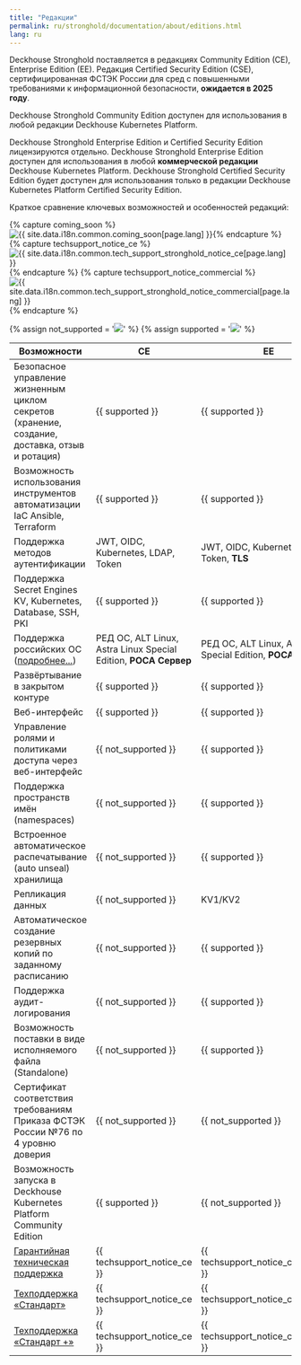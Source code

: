 ```yaml
---
title: "Редакции"
permalink: ru/stronghold/documentation/about/editions.html
lang: ru
---
```


Deckhouse Stronghold поставляется в редакциях Community Edition (CE), Enterprise Edition (EE). Редакция Certified Security Edition (CSE), сертифицированная ФСТЭК России для сред с повышенными требованиями к информационной безопасности, **ожидается в 2025 году**.

Deckhouse Stronghold Community Edition доступен для использования в любой редакции Deckhouse Kubernetes Platform.

Deckhouse Stronghold Enterprise Edition и Certified Security Edition лицензируются отдельно. Deckhouse Stronghold Enterprise Edition доступен для использования в любой **коммерческой редакции** Deckhouse Kubernetes Platform. Deckhouse Stronghold Certified Security Edition будет доступен для использования только в редакции Deckhouse Kubernetes Platform Certified Security Edition.

Краткое сравнение ключевых возможностей и особенностей редакций:

{% capture coming_soon %}<img src="/images/icons/note.svg" title="{{ site.data.i18n.common.coming_soon[page.lang] }}" aria-expanded="false">{% endcapture %}
{% capture techsupport_notice_ce %}<img src="/images/icons/intermediate_v2.svg" title="{{ site.data.i18n.common.tech_support_stronghold_notice_ce[page.lang] }}" aria-expanded="false">{% endcapture %}
{% capture techsupport_notice_commercial %}<img src="/images/icons/intermediate_v2.svg" title="{{ site.data.i18n.common.tech_support_stronghold_notice_commercial[page.lang] }}" aria-expanded="false">{% endcapture %}

{% assign not_supported = '<img src="/images/icons/not_supported_v2.svg">' %}
{% assign supported = '<img src="/images/icons/supported_v2.svg">' %}

| Возможности                                                                                                      | CE                                               | EE                                                              | CSE **(ожидается в 2025 году)**                |
|------------------------------------------------------------------------------------------------------------------|--------------------------------------------------|-----------------------------------------------------------------|------------------------------------------------|
| Безопасное управление жизненным циклом секретов (хранение, создание, доставка, отзыв и ротация)                  | {{ supported }}                                  | {{ supported }}                                                 | {{ supported }}                                |
| Возможность использования инструментов автоматизации IaC Ansible, Terraform                                      | {{ supported }}                                  | {{ supported }}                                                 | {{ supported }}                                |
| Поддержка методов аутентификации                                                                                 | JWT, OIDC, Kubernetes, LDAP, Token               | JWT, OIDC, Kubernetes, LDAP, Token, **TLS**                     | JWT, OIDC, Kubernetes, LDAP, Token, **TLS**    |
| Поддержка Secret Engines KV, Kubernetes, Database, SSH, PKI                                                      | {{ supported }}                                  | {{ supported }}                                                 | {{ supported }}                                |
| Поддержка российских ОС ([подробнее...](/products/kubernetes-platform/documentation/v1/supported_versions.html)) | РЕД ОС, ALT Linux, Astra Linux Special Edition, **РОСА Сервер** | РЕД ОС, ALT Linux, Astra Linux Special Edition, **РОСА Сервер** | РЕД ОС, ALT Linux, Astra Linux Special Edition |
| Развёртывание в закрытом контуре                                                                                 | {{ supported }}                                  | {{ supported }}                                                 | {{ supported }}                                |
| Веб-интерфейс                                                                                                    | {{ supported }}                                  | {{ supported }}                                                 | {{ supported }}                                |
| Управление ролями и политиками доступа через веб-интерфейс                                                       | {{ not_supported }}                                  | {{ supported }}                                                 | {{ supported }}                                |
| Поддержка пространств имён (namespaces)                                                                          | {{ not_supported }}                                  | {{ supported }}                                                 | {{ supported }}                                |
| Встроенное автоматическое распечатывание (auto unseal) хранилища                                                 | {{ not_supported }}                                  | {{ supported }}                                                 | {{ supported }}                                |
| Репликация данных                                                                                                | {{ not_supported }}                                  | KV1/KV2                                                         | KV1/KV2                                        |
| Автоматическое создание резервных копий по заданному расписанию                                                  | {{ not_supported }}                                  | {{ supported }}                                                 | {{ supported }}                                |
| Поддержка аудит-логирования                                                                                      | {{ not_supported }}                                  | {{ supported }}                                                 | {{ supported }}                                |
| Возможность поставки в виде исполняемого файла (Standalone)                                                      | {{ not_supported }}                                  | {{ supported }}                                                 | {{ supported }}                                |
| Сертификат соответствия требованиям Приказа ФСТЭК России №76 по 4 уровню доверия                                 | {{ not_supported }}                                  | {{ not_supported }}                                             | {{ supported }}                                |
| Возможность запуска в Deckhouse Kubernetes Platform Community Edition                                            | {{ supported }}                                  | {{ not_supported }}                                             | {{ not_supported }}                            |
| [Гарантийная техническая поддержка](https://deckhouse.ru/tech-support/)                                          | {{ techsupport_notice_ce }}                                  | {{ techsupport_notice_commercial }}                             | {{ techsupport_notice_commercial }}            |
| [Техподдержка «Стандарт»](https://deckhouse.ru/tech-support/)                                                    | {{ techsupport_notice_ce }}                                  | {{ techsupport_notice_commercial }}                             | {{ techsupport_notice_commercial }}            |
| [Техподдержка «Стандарт +»](https://deckhouse.ru/tech-support/)                                                  | {{ techsupport_notice_ce }}                                  | {{ techsupport_notice_commercial }}                             | {{ techsupport_notice_commercial }}            |
